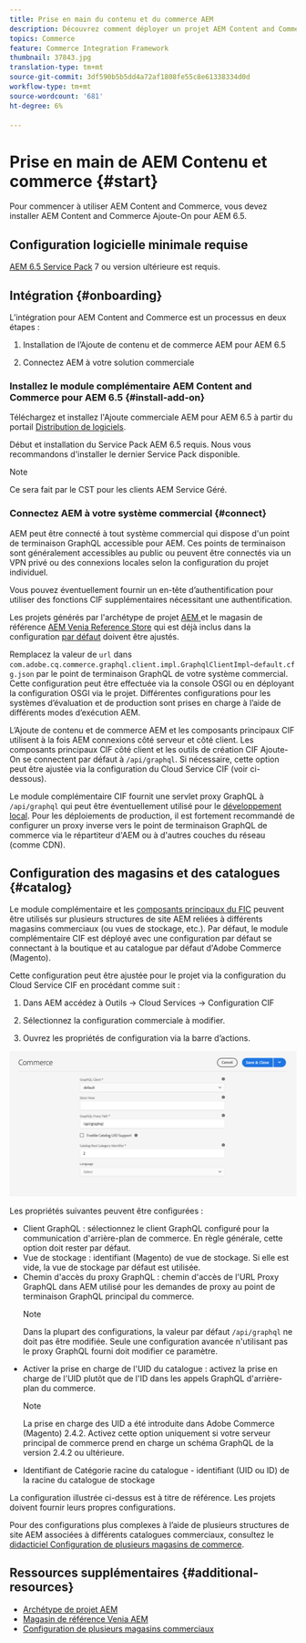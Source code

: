 ```yaml
---
title: Prise en main du contenu et du commerce AEM
description: Découvrez comment déployer un projet AEM Content and Commerce.
topics: Commerce
feature: Commerce Integration Framework
thumbnail: 37843.jpg
translation-type: tm+mt
source-git-commit: 3df590b5b5dd4a72af1808fe55c8e61338334d0d
workflow-type: tm+mt
source-wordcount: '681'
ht-degree: 6%

---
```


# Prise en main de AEM Contenu et commerce {#start}

Pour commencer à utiliser AEM Content and Commerce, vous devez installer AEM Content and Commerce Ajoute-On pour AEM 6.5.

## Configuration logicielle minimale requise

[AEM 6.5 Service Pack](https://experience.adobe.com/#/downloads/content/software-distribution/en/aem.html) 7 ou version ultérieure est requis.

## Intégration {#onboarding}

L’intégration pour AEM Content and Commerce est un processus en deux étapes :

1. Installation de l’Ajoute de contenu et de commerce AEM pour AEM 6.5

2. Connectez AEM à votre solution commerciale

### Installez le module complémentaire AEM Content and Commerce pour AEM 6.5 {#install-add-on}

Téléchargez et installez l&#39;Ajoute commerciale AEM pour AEM 6.5 à partir du portail [Distribution de logiciels](https://experience.adobe.com/#/downloads/content/software-distribution/en/aem.html).

Début et installation du Service Pack AEM 6.5 requis. Nous vous recommandons d&#39;installer le dernier Service Pack disponible.

>[!NOTE]
>
>Ce sera fait par le CST pour les clients AEM Service Géré.

### Connectez AEM à votre système commercial {#connect}

AEM peut être connecté à tout système commercial qui dispose d&#39;un point de terminaison GraphQL accessible pour AEM. Ces points de terminaison sont généralement accessibles au public ou peuvent être connectés via un VPN privé ou des connexions locales selon la configuration du projet individuel.

Vous pouvez éventuellement fournir un en-tête d’authentification pour utiliser des fonctions CIF supplémentaires nécessitant une authentification.

Les projets générés par l&#39;archétype de projet [AEM ](https://github.com/adobe/aem-project-archetype) et le magasin de référence [AEM Venia Reference Store](https://github.com/adobe/aem-cif-guides-venia) qui est déjà inclus dans la configuration [par défaut](https://github.com/adobe/aem-cif-guides-venia/blob/main/ui.config/src/main/content/jcr_root/apps/venia/osgiconfig/config/com.adobe.cq.commerce.graphql.client.impl.GraphqlClientImpl~default.cfg.json) doivent être ajustés.

Remplacez la valeur de `url` dans `com.adobe.cq.commerce.graphql.client.impl.GraphqlClientImpl~default.cfg.json` par le point de terminaison GraphQL de votre système commercial. Cette configuration peut être effectuée via la console OSGI ou en déployant la configuration OSGI via le projet. Différentes configurations pour les systèmes d’évaluation et de production sont prises en charge à l’aide de différents modes d’exécution AEM.

L’Ajoute de contenu et de commerce AEM et les composants principaux CIF utilisent à la fois AEM connexions côté serveur et côté client. Les composants principaux CIF côté client et les outils de création CIF Ajoute-On se connectent par défaut à `/api/graphql`. Si nécessaire, cette option peut être ajustée via la configuration du Cloud Service CIF (voir ci-dessous).

Le module complémentaire CIF fournit une servlet proxy GraphQL à `/api/graphql` qui peut être éventuellement utilisé pour le [développement local](develop.md). Pour les déploiements de production, il est fortement recommandé de configurer un proxy inverse vers le point de terminaison GraphQL de commerce via le répartiteur d&#39;AEM ou à d&#39;autres couches du réseau (comme CDN).

## Configuration des magasins et des catalogues {#catalog}

Le module complémentaire et les [composants principaux du FIC](https://github.com/adobe/aem-core-cif-components) peuvent être utilisés sur plusieurs structures de site AEM reliées à différents magasins commerciaux (ou vues de stockage, etc.). Par défaut, le module complémentaire CIF est déployé avec une configuration par défaut se connectant à la boutique et au catalogue par défaut d&#39;Adobe Commerce (Magento).

Cette configuration peut être ajustée pour le projet via la configuration du Cloud Service CIF en procédant comme suit :

1. Dans AEM accédez à Outils -> Cloud Services -> Configuration CIF

2. Sélectionnez la configuration commerciale à modifier.

3. Ouvrez les propriétés de configuration via la barre d’actions.

![Configuration des Cloud Services CIF](/help/commerce/cif/assets/cif-cloud-service-config.png)

Les propriétés suivantes peuvent être configurées :

- Client GraphQL : sélectionnez le client GraphQL configuré pour la communication d&#39;arrière-plan de commerce. En règle générale, cette option doit rester par défaut.
- Vue de stockage : identifiant (Magento) de vue de stockage. Si elle est vide, la vue de stockage par défaut est utilisée.
- Chemin d&#39;accès du proxy GraphQL : chemin d&#39;accès de l&#39;URL Proxy GraphQL dans AEM utilisé pour les demandes de proxy au point de terminaison GraphQL principal du commerce.
   >[!NOTE]
   >
   > Dans la plupart des configurations, la valeur par défaut `/api/graphql` ne doit pas être modifiée. Seule une configuration avancée n&#39;utilisant pas le proxy GraphQL fourni doit modifier ce paramètre.
- Activer la prise en charge de l&#39;UID du catalogue : activez la prise en charge de l&#39;UID plutôt que de l&#39;ID dans les appels GraphQL d&#39;arrière-plan du commerce.
   >[!NOTE]
   >
   > La prise en charge des UID a été introduite dans Adobe Commerce (Magento) 2.4.2. Activez cette option uniquement si votre serveur principal de commerce prend en charge un schéma GraphQL de la version 2.4.2 ou ultérieure.
- Identifiant de Catégorie racine du catalogue - identifiant (UID ou ID) de la racine du catalogue de stockage

La configuration illustrée ci-dessus est à titre de référence. Les projets doivent fournir leurs propres configurations.

Pour des configurations plus complexes à l’aide de plusieurs structures de site AEM associées à différents catalogues commerciaux, consultez le [didacticiel Configuration de plusieurs magasins de commerce](configuring/multi-store-setup.md).

## Ressources supplémentaires {#additional-resources}

- [Archétype de projet AEM](https://github.com/adobe/aem-project-archetype)
- [Magasin de référence Venia AEM](https://github.com/adobe/aem-cif-guides-venia)
- [Configuration de plusieurs magasins commerciaux](configuring/multi-store-setup.md)
